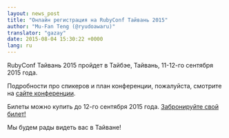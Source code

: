 ```yaml
---
layout: news_post
title: "Онлайн регистрация на RubyConf Тайвань 2015"
author: "Mu-Fan Teng (@ryudoawaru)"
translator: "gazay"
date: 2015-08-04 15:30:22 +0000
lang: ru
---
```


RubyConf Тайвань 2015 пройдет в Тайбэе, Тайвань, 11-12-го сентября 2015 года.

Подробности про спикеров и план конференции, пожалуйста, смотрите на [сайте конференции](http://rubyconf.tw).

Билеты можно купить до 12-го сентября 2015 года. [Забронируйте свой билет!](http://rubytaiwan.kktix.cc/events/rubyconftw2015?locale=en)

Мы будем рады видеть вас в Тайване!
